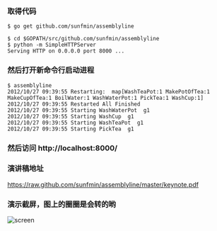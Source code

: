 ### 取得代码

	$ go get github.com/sunfmin/assemblyline

	$ cd $GOPATH/src/github.com/sunfmin/assemblyline
	$ python -m SimpleHTTPServer
	Serving HTTP on 0.0.0.0 port 8000 ...


### 然后打开新命令行启动进程

	$ assemblyline 
	2012/10/27 09:39:55 Restarting:  map[WashTeaPot:1 MakePotOfTea:1 MakeCupOfTea:1 BoilWater:1 WashWaterPot:1 PickTea:1 WashCup:1]
	2012/10/27 09:39:55 Restarted All Finished
	2012/10/27 09:39:55 Starting WashWaterPot  g1
	2012/10/27 09:39:55 Starting WashCup  g1
	2012/10/27 09:39:55 Starting WashTeaPot  g1
	2012/10/27 09:39:55 Starting PickTea  g1


### 然后访问 http://localhost:8000/

### 演讲稿地址

https://raw.github.com/sunfmin/assemblyline/master/keynote.pdf


### 演示截屏，图上的圈圈是会转的哟

![screen](https://raw.github.com/sunfmin/assemblyline/master/screenshot.png)